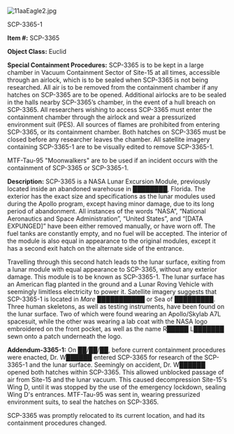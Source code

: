 ![11aaEagle2.jpg](http://3.bp.blogspot.com/-5ZB_KMLUhwQ/VcSy0-Sb6QI/AAAAAAAAYPg/pmCZyb611PQ/s1600/11aaEagle2.jpg)

SCP-3365-1

**Item #:** SCP-3365

**Object Class:** Euclid

**Special Containment Procedures:** SCP-3365 is to be kept in a large chamber in Vacuum Containment Sector of Site-15 at all times, accessible through an airlock, which is to be sealed when SCP-3365 is not being researched. All air is to be removed from the containment chamber if any hatches on SCP-3365 are to be opened. Additional airlocks are to be sealed in the halls nearby SCP-3365’s chamber, in the event of a hull breach on SCP-3365. All researchers wishing to access SCP-3365 must enter the containment chamber through the airlock and wear a pressurized environment suit (PES). All sources of flames are prohibited from entering SCP-3365, or its containment chamber. Both hatches on SCP-3365 must be closed before any researcher leaves the chamber. All satellite imagery containing SCP-3365-1 are to be visually edited to remove SCP-3365-1.

MTF-Tau-95 "Moonwalkers" are to be used if an incident occurs with the containment of SCP-3365 or SCP-3365-1.

**Description:** SCP-3365 is a NASA Lunar Excursion Module, previously located inside an abandoned warehouse in ████████, Florida. The exterior has the exact size and specifications as the lunar modules used during the Apollo program, except having minor damage, due to its long period of abandonment. All instances of the words “NASA”, “National Aeronautics and Space Administration”, “United States”, and “\[DATA EXPUNGED\]” have been either removed manually, or have worn off. The fuel tanks are constantly empty, and no fuel will be accepted. The interior of the module is also equal in appearance to the original modules, except it has a second exit hatch on the alternate side of the entrance.

Travelling through this second hatch leads to the lunar surface, exiting from a lunar module with equal appearance to SCP-3365, without any exterior damage. This module is to be known as SCP-3365-1. The lunar surface has an American flag planted in the ground and a Lunar Roving Vehicle with seemingly limitless electricity to power it. Satellite imagery suggests that SCP-3365-1 is located in _Mare_ ███████████ or Sea of █████████. Three human skeletons, as well as testing instruments, have been found on the lunar surface. Two of which were found wearing an Apollo/Skylab A7L spacesuit, while the other was wearing a lab coat with the NASA logo embroidered on the front pocket, as well as the name R█████ L███████ sewn onto a patch underneath the logo.

**Addendum-3365-1:** On ██/██/██, before current containment procedures were enacted, Dr. W██████ entered SCP-3365 for research of the SCP-3365-1 and the lunar surface. Seemingly on accident, Dr. W██████ opened both hatches within SCP-3365. This allowed unblocked passage of air from Site-15 and the lunar vacuum. This caused decompression Site-15's Wing D, until it was stopped by the use of the emergency lockdown, sealing Wing D's entrances. MTF-Tau-95 was sent in, wearing pressurized environment suits, to seal the hatches on SCP-3365.

SCP-3365 was promptly relocated to its current location, and had its containment procedures changed.